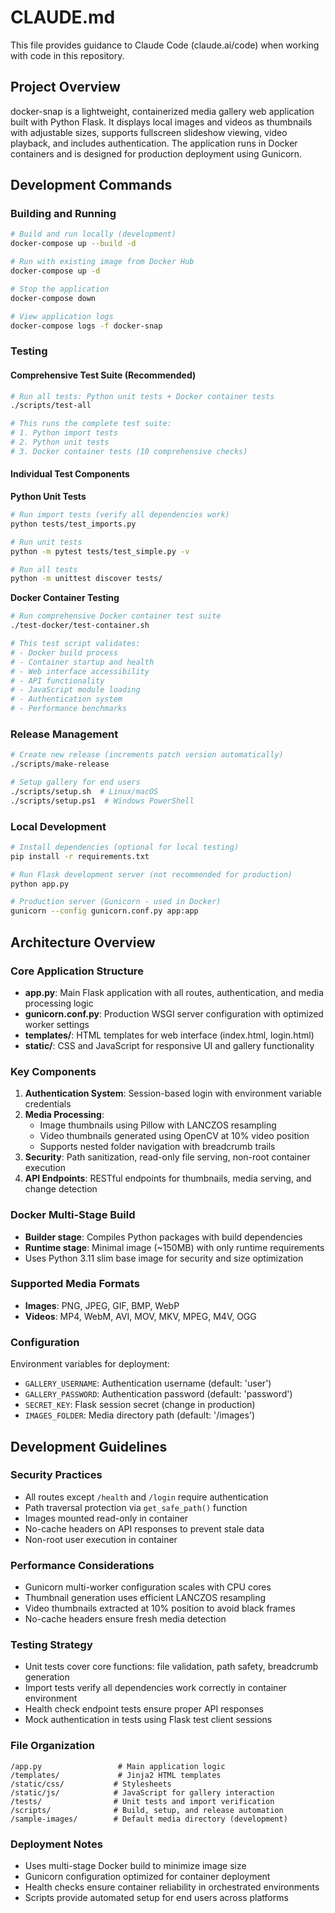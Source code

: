 # CLAUDE.md

This file provides guidance to Claude Code (claude.ai/code) when working with code in this repository.

## Project Overview

docker-snap is a lightweight, containerized media gallery web application built with Python Flask. It displays local images and videos as thumbnails with adjustable sizes, supports fullscreen slideshow viewing, video playback, and includes authentication. The application runs in Docker containers and is designed for production deployment using Gunicorn.

## Development Commands

### Building and Running
```bash
# Build and run locally (development)
docker-compose up --build -d

# Run with existing image from Docker Hub
docker-compose up -d

# Stop the application
docker-compose down

# View application logs
docker-compose logs -f docker-snap
```

### Testing

#### Comprehensive Test Suite (Recommended)
```bash
# Run all tests: Python unit tests + Docker container tests
./scripts/test-all

# This runs the complete test suite:
# 1. Python import tests
# 2. Python unit tests  
# 3. Docker container tests (10 comprehensive checks)
```

#### Individual Test Components

**Python Unit Tests**
```bash
# Run import tests (verify all dependencies work)
python tests/test_imports.py

# Run unit tests
python -m pytest tests/test_simple.py -v

# Run all tests
python -m unittest discover tests/
```

**Docker Container Testing**
```bash
# Run comprehensive Docker container test suite
./test-docker/test-container.sh

# This test script validates:
# - Docker build process
# - Container startup and health
# - Web interface accessibility
# - API functionality
# - JavaScript module loading
# - Authentication system
# - Performance benchmarks
```

### Release Management
```bash
# Create new release (increments patch version automatically)
./scripts/make-release

# Setup gallery for end users
./scripts/setup.sh  # Linux/macOS
./scripts/setup.ps1  # Windows PowerShell
```

### Local Development
```bash
# Install dependencies (optional for local testing)
pip install -r requirements.txt

# Run Flask development server (not recommended for production)
python app.py

# Production server (Gunicorn - used in Docker)
gunicorn --config gunicorn.conf.py app:app
```

## Architecture Overview

### Core Application Structure
- **app.py**: Main Flask application with all routes, authentication, and media processing logic
- **gunicorn.conf.py**: Production WSGI server configuration with optimized worker settings
- **templates/**: HTML templates for web interface (index.html, login.html)
- **static/**: CSS and JavaScript for responsive UI and gallery functionality

### Key Components
1. **Authentication System**: Session-based login with environment variable credentials
2. **Media Processing**: 
   - Image thumbnails using Pillow with LANCZOS resampling
   - Video thumbnails generated using OpenCV at 10% video position
   - Supports nested folder navigation with breadcrumb trails
3. **Security**: Path sanitization, read-only file serving, non-root container execution
4. **API Endpoints**: RESTful endpoints for thumbnails, media serving, and change detection

### Docker Multi-Stage Build
- **Builder stage**: Compiles Python packages with build dependencies
- **Runtime stage**: Minimal image (~150MB) with only runtime requirements
- Uses Python 3.11 slim base image for security and size optimization

### Supported Media Formats
- **Images**: PNG, JPEG, GIF, BMP, WebP
- **Videos**: MP4, WebM, AVI, MOV, MKV, MPEG, M4V, OGG

### Configuration
Environment variables for deployment:
- `GALLERY_USERNAME`: Authentication username (default: 'user')
- `GALLERY_PASSWORD`: Authentication password (default: 'password')  
- `SECRET_KEY`: Flask session secret (change in production)
- `IMAGES_FOLDER`: Media directory path (default: '/images')

## Development Guidelines

### Security Practices
- All routes except `/health` and `/login` require authentication
- Path traversal protection via `get_safe_path()` function
- Images mounted read-only in container
- No-cache headers on API responses to prevent stale data
- Non-root user execution in container

### Performance Considerations
- Gunicorn multi-worker configuration scales with CPU cores
- Thumbnail generation uses efficient LANCZOS resampling
- Video thumbnails extracted at 10% position to avoid black frames
- No-cache headers ensure fresh media detection

### Testing Strategy
- Unit tests cover core functions: file validation, path safety, breadcrumb generation
- Import tests verify all dependencies work correctly in container environment
- Health check endpoint tests ensure proper API responses
- Mock authentication in tests using Flask test client sessions

### File Organization
```
/app.py                 # Main application logic
/templates/             # Jinja2 HTML templates  
/static/css/           # Stylesheets
/static/js/            # JavaScript for gallery interaction
/tests/                # Unit tests and import verification
/scripts/              # Build, setup, and release automation
/sample-images/        # Default media directory (development)
```

### Deployment Notes
- Uses multi-stage Docker build to minimize image size
- Gunicorn configuration optimized for container deployment
- Health checks ensure container reliability in orchestrated environments
- Scripts provide automated setup for end users across platforms